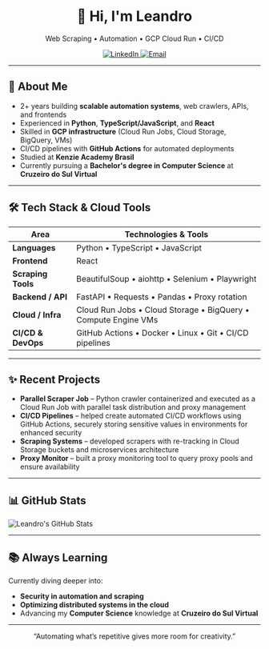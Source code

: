 <div align="center">
  <h1>👋 Hi, I'm Leandro</h1>
  <p>Web Scraping • Automation • GCP Cloud Run • CI/CD</p>
  <p>
    <a href="https://www.linkedin.com/in/leandromlc">
      <img alt="LinkedIn" src="https://img.shields.io/badge/LinkedIn-%230077B5.svg?style=flat&logo=linkedin&logoColor=white" />
    </a>
    <a href="mailto:lourenco.contato1@gmail.com">
      <img alt="Email" src="https://img.shields.io/badge/Email-D14836?style=flat&logo=gmail&logoColor=white" />
    </a>
  </p>
</div>

---

## 🚀 About Me

- 2+ years building **scalable automation systems**, web crawlers, APIs, and frontends  
- Experienced in **Python**, **TypeScript/JavaScript**, and **React**  
- Skilled in **GCP infrastructure** (Cloud Run Jobs, Cloud Storage, BigQuery, VMs)  
- CI/CD pipelines with **GitHub Actions** for automated deployments  
- Studied at **Kenzie Academy Brasil**  
- Currently pursuing a **Bachelor's degree in Computer Science** at **Cruzeiro do Sul Virtual**

---

## 🛠️ Tech Stack & Cloud Tools

| Area                 | Technologies & Tools                                                                |
|----------------------|-------------------------------------------------------------------------------------|
| **Languages**        | Python • TypeScript • JavaScript                                                    |
| **Frontend**         | React                                                                               |
| **Scraping Tools**   | BeautifulSoup • aiohttp • Selenium • Playwright                                     |
| **Backend / API**    | FastAPI • Requests • Pandas • Proxy rotation                                        |
| **Cloud / Infra**    | Cloud Run Jobs • Cloud Storage • BigQuery • Compute Engine VMs            |
| **CI/CD & DevOps**   | GitHub Actions • Docker • Linux • Git • CI/CD pipelines                             |

---

## ✨ Recent Projects

- **Parallel Scraper Job** – Python crawler containerized and executed as a Cloud Run Job with parallel task distribution and proxy management  
- **CI/CD Pipelines** – helped create automated CI/CD workflows using GitHub Actions, securely storing sensitive values in environments for enhanced security  
- **Scraping Systems** – developed scrapers with re-tracking in Cloud Storage buckets and microservices architecture
- **Proxy Monitor** – built a proxy monitoring tool to query proxy pools and ensure availability  

---

## 📊 GitHub Stats

![Leandro's GitHub Stats](https://github-readme-stats.vercel.app/api?username=leandromlc&show_icons=true&theme=dark)

---

## 📚 Always Learning

Currently diving deeper into:

- **Security in automation and scraping**
- **Optimizing distributed systems in the cloud**
- Advancing my **Computer Science** knowledge at **Cruzeiro do Sul Virtual**

---

<div align="center">
  <p>“Automating what’s repetitive gives more room for creativity.”</p>
</div>

